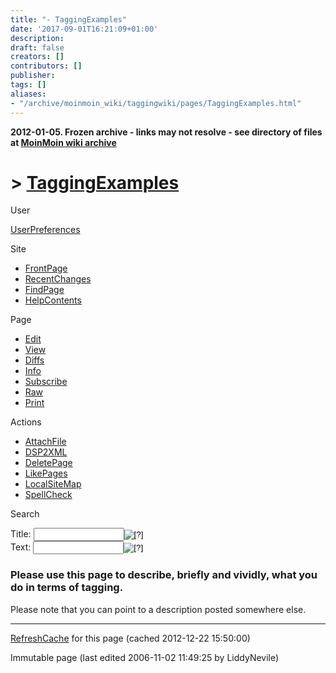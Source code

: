 ```yaml
---
title: "- TaggingExamples"
date: '2017-09-01T16:21:09+01:00'
description: 
draft: false
creators: []
contributors: []
publisher: 
tags: []
aliases:
- "/archive/moinmoin_wiki/taggingwiki/pages/TaggingExamples.html"
---
```


**2012-01-05. Frozen archive - links may not resolve - see directory of files at [MoinMoin wiki archive](/moinmoin-wiki-archive/)**

# > [TaggingExamples](http://dublincore.org/taggingwiki/TaggingExamples?action=fullsearch&value=TaggingExamples&literal=1&case=1&context=40 "Click here to do a full-text search for this title")

User

 [UserPreferences](http://dublincore.org/taggingwiki/UserPreferences)
  

Site

- [FrontPage](http://dublincore.org/taggingwiki/FrontPage)
- [RecentChanges](http://dublincore.org/taggingwiki/RecentChanges)
- [FindPage](http://dublincore.org/taggingwiki/FindPage)
- [HelpContents](http://dublincore.org/taggingwiki/HelpContents)

Page

- [Edit](http://dublincore.org/taggingwiki/TaggingExamples?action=edit "Edit")
- [View](http://dublincore.org/taggingwiki/TaggingExamples "View")
- [Diffs](http://dublincore.org/taggingwiki/TaggingExamples?action=diff "Diffs")
- [Info](http://dublincore.org/taggingwiki/TaggingExamples?action=info "Info")
- [Subscribe](http://dublincore.org/taggingwiki/TaggingExamples?action=subscribe "Subscribe")
- [Raw](http://dublincore.org/taggingwiki/TaggingExamples?action=raw "Raw")
- [Print](http://dublincore.org/taggingwiki/TaggingExamples?action=print "Print")

Actions

- [AttachFile](http://dublincore.org/taggingwiki/TaggingExamples?action=AttachFile)
- [DSP2XML](http://dublincore.org/taggingwiki/TaggingExamples?action=DSP2XML)
- [DeletePage](http://dublincore.org/taggingwiki/TaggingExamples?action=DeletePage)
- [LikePages](http://dublincore.org/taggingwiki/TaggingExamples?action=LikePages)
- [LocalSiteMap](http://dublincore.org/taggingwiki/TaggingExamples?action=LocalSiteMap)
- [SpellCheck](http://dublincore.org/taggingwiki/TaggingExamples?action=SpellCheck)

Search

<form method="POST" action="/taggingwiki/TaggingExamples">
<p>
<input name="action" value="inlinesearch" type="hidden">
<input name="context" value="40" type="hidden">
Title: <input name="text_title" size="15" maxlength="50" type="text"><input src="TaggingExamples_files/moin-search.png" name="button_title" alt="[?]" type="image"><br>Text: <input name="text_full" size="15" maxlength="50" type="text"><input src="TaggingExamples_files/moin-search.png" name="button_full" alt="[?]" type="image">
</p>
</form>

### Please use this page to describe, briefly and vividly, what you do in terms of tagging.

Please note that you can point to a description posted somewhere else.

* * *

 [RefreshCache](http://dublincore.org/taggingwiki/TaggingExamples?action=refresh&arena=Page.py&key=TaggingExamples.text_html) for this page (cached 2012-12-22 15:50:00)  

Immutable page (last edited 2006-11-02 11:49:25 by LiddyNevile)


